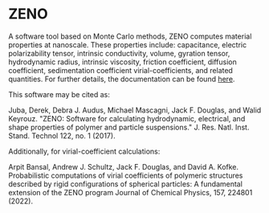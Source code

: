 # ZENO
A software tool based on Monte Carlo methods, ZENO computes material properties at nanoscale. These properties include: capacitance, electric polarizability tensor, intrinsic conductivity, volume, gyration tensor, hydrodynamic radius, intrinsic viscosity, friction coefficient, diffusion coefficient, sedimentation coefficient virial-coefficients, and related quantities. For further details, the documentation can be found [here](https://zeno.nist.gov). 

This software may be cited as:

Juba, Derek, Debra J. Audus, Michael Mascagni, Jack F. Douglas, and Walid Keyrouz. "ZENO: Software for calculating hydrodynamic, electrical, and shape properties of polymer and particle suspensions." J. Res. Natl. Inst. Stand. Technol 122, no. 1 (2017).

Additionally, for virial-coefficient calculations:

Arpit Bansal, Andrew J. Schultz, Jack F. Douglas, and David A. Kofke. Probabilistic computations of virial coefficients of polymeric structures described by rigid configurations of spherical particles: A fundamental extension of the ZENO program Journal of Chemical Physics, 157, 224801 (2022).
